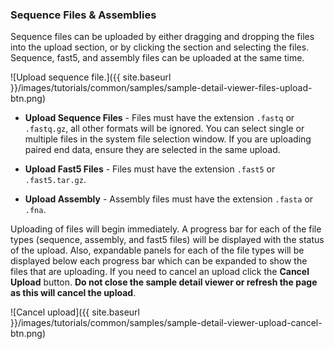 ### Sequence Files & Assemblies

Sequence files can be uploaded by either dragging and dropping the files into the upload section, or by clicking the section and selecting the files. Sequence, fast5, and assembly files can be uploaded at the same time.

![Upload sequence file.]({{ site.baseurl }}/images/tutorials/common/samples/sample-detail-viewer-files-upload-btn.png)

* **Upload Sequence Files** - Files must have the extension `.fastq` or `.fastq.gz`, all other formats will be ignored.  You can select single or multiple files in the system file selection window.  If you are uploading paired end data, ensure they are selected in the same upload.
* **Upload Fast5 Files**  - Files must have the extension `.fast5` or `.fast5.tar.gz`.

* **Upload Assembly** - Assembly files must have the extension `.fasta` or `.fna`.

Uploading of files will begin immediately. A progress bar for each of the file types (sequence, assembly, and fast5 files) will be displayed with the status of the upload. Also, expandable panels for each of the file types will be displayed below each progress bar which can be expanded to show the files that are uploading.  If you need to cancel an upload click the **Cancel Upload** button.  **Do not close the sample detail viewer or refresh the page as this will cancel the upload**.

![Cancel upload]({{ site.baseurl }}/images/tutorials/common/samples/sample-detail-viewer-upload-cancel-btn.png)
